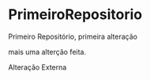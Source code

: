 # PrimeiroRepositorio
 Primeiro Repositório, primeira alteração

 mais uma alterção feita.
 
 Alteração Externa
